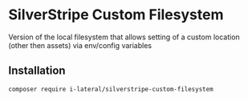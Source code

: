 # SilverStripe Custom Filesystem

Version of the local filesystem that allows setting of a custom location (other then assets)
via env/config variables

## Installation

```bash
composer require i-lateral/silverstripe-custom-filesystem
```